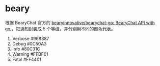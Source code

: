 # beary

根据 BearyChat 官方的 [bearyinnovative/bearychat-go: BearyChat API with go.](https://github.com/bearyinnovative/bearychat-go)，把通知封装成 5 个等级，并分别用不同的颜色代表。

1. Verbose #968387
2. Debug   #0C50A3
3. Info    #80C31C
4. Warning #FFBF01
5. Fatal   #FF4401
